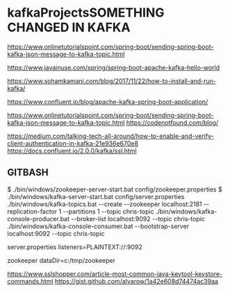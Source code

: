 # kafkaProjectsSOMETHING CHANGED IN KAFKA
https://www.onlinetutorialspoint.com/spring-boot/sending-spring-boot-kafka-json-message-to-kafka-topic.html

https://www.javainuse.com/spring/spring-boot-apache-kafka-hello-world

https://www.sohamkamani.com/blog/2017/11/22/how-to-install-and-run-kafka/

https://www.confluent.io/blog/apache-kafka-spring-boot-application/

https://www.onlinetutorialspoint.com/spring-boot/sending-spring-boot-kafka-json-message-to-kafka-topic.html
https://codenotfound.com/blog/

https://medium.com/talking-tech-all-around/how-to-enable-and-verify-client-authentication-in-kafka-21e936e670e8
https://docs.confluent.io/2.0.0/kafka/ssl.html

GITBASH
--------------------------------
$ ./bin/windows/zookeeper-server-start.bat config/zookeeper.properties
$ ./bin/windows/kafka-server-start.bat config/server.properties
./bin/windows/kafka-topics.bat --create --zookeeper localhost:2181 --replication-factor 1 --partitions 1 --topic chris-topic
./bin/windows/kafka-console-producer.bat --broker-list localhost:9092 --topic chris-topic
./bin/windows/kafka-console-consumer.bat --bootstrap-server localhost:9092 --topic chris-topic

server.properties
listeners=PLAINTEXT://:9092

zookeeper
dataDir=c:/tmp/zookeeper

https://www.sslshopper.com/article-most-common-java-keytool-keystore-commands.html
https://gist.github.com/alvarow/1a42e608d74474ac39aa
